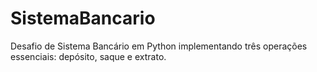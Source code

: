 # SistemaBancario
Desafio de Sistema Bancário em Python implementando três operações essenciais: depósito, saque e extrato. 
